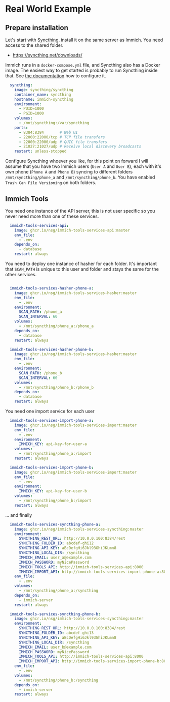 # Real World Example

## Prepare installation

Let's start with [Syncthing](https://syncthing.net/), install it on the same server as Immich. You need access to the shared folder.

* https://syncthing.net/downloads/

Immich runs in a `docker-compose.yml` file, and Syncthing also has a Docker image. The easiest way to get started is probably to run Syncthing inside that. See [the documentation](https://github.com/syncthing/syncthing/blob/main/README-Docker.md) how to configure it.

```yaml
  syncthing:
    image: syncthing/syncthing
    container_name: syncthing
    hostname: immich-syncthing
    environment:
      - PUID=1000
      - PGID=1000
    volumes:
      - /mnt/syncthing:/var/syncthing
    ports:
      - 8384:8384       # Web UI
      - 22000:22000/tcp # TCP file transfers
      - 22000:22000/udp # QUIC file transfers
      - 21027:21027/udp # Receive local discovery broadcasts
    restart: unless-stopped
```

Configure Syncthing whoever you like, for this point on forward I will assume that you have two Immich users (`User A` and `User B`), each with it's own phone (`Phone A` and `Phone B`) syncing to different folders `/mnt/syncthing/phone_a` and `/mnt/syncthing/phone_b`. You have enabled `Trash Can File Versioning` on both folders.

## Immich Tools

You need one instance of the API server, this is not user specific so you never need more than one of these services.

```yaml
  immich-tools-services-api:
    image: ghcr.io/nsg/immich-tools-services-api:master
    env_file:
      - .env
    depends_on:
      - database
    restart: always
```

You need to deploy one instance of hasher for each folder. It's important that `SCAN_PATH` is unique to this user and folder and stays the same for the other services.

```yaml

  immich-tools-services-hasher-phone-a:
    image: ghcr.io/nsg/immich-tools-services-hasher:master
    env_file:
      - .env
    environment:
      SCAN_PATH: /phone_a
      SCAN_INTERVAL: 60
    volumes:
      - /mnt/syncthing/phone_a:/phone_a
    depends_on:
      - database
    restart: always

  immich-tools-services-hasher-phone-b:
    image: ghcr.io/nsg/immich-tools-services-hasher:master
    env_file:
      - .env
    environment:
      SCAN_PATH: /phone_b
      SCAN_INTERVAL: 60
    volumes:
      - /mnt/syncthing/phone_b:/phone_b
    depends_on:
      - database
    restart: always    
```

You need one import service for each user

```yaml
  immich-tools-services-import-phone-a:
    image: ghcr.io/nsg/immich-tools-services-import:master
    env_file:
      - .env
    environment:
      IMMICH_KEY: api-key-for-user-a
    volumes:
      - /mnt/syncthing/phone_a:/import
    restart: always

  immich-tools-services-import-phone-b:
    image: ghcr.io/nsg/immich-tools-services-import:master
    env_file:
      - .env
    environment:
      IMMICH_KEY: api-key-for-user-b
    volumes:
      - /mnt/syncthing/phone_b:/import
    restart: always
```

... and finally 

```yaml
  immich-tools-services-syncthing-phone-a:
    image: ghcr.io/nsg/immich-tools-services-syncthing:master
    environment:
      SYNCTHING_REST_URL: http://10.0.0.100:8384/rest
      SYNCTHING_FOLDER_ID: abcdef-ghi12
      SYNCTHING_API_KEY: aBcDefgHi6Jkl93GhiJKLmn8
      SYNCTHING_LOCAL_DIR: /syncthing
      IMMICH_EMAIL: user_a@example.com
      IMMICH_PASSWORD: myNicePassword
      IMMICH_TOOLS_API: http://immich-tools-services-api:8000
      IMMICH_IMPORT_API: http://immich-tools-services-import-phone-a:8001
    env_file:
      - .env
    volumes:
      - /mnt/syncthing/phone_a:/syncthing
    depends_on:
      - immich-server
    restart: always

  immich-tools-services-syncthing-phone-b:
    image: ghcr.io/nsg/immich-tools-services-syncthing:master
    environment:
      SYNCTHING_REST_URL: http://10.0.0.100:8384/rest
      SYNCTHING_FOLDER_ID: abcdef-ghi13
      SYNCTHING_API_KEY: aBcDefgHi6Jkl93GhiJKLmn8
      SYNCTHING_LOCAL_DIR: /syncthing
      IMMICH_EMAIL: user_b@example.com
      IMMICH_PASSWORD: myNicePassword
      IMMICH_TOOLS_API: http://immich-tools-services-api:8000
      IMMICH_IMPORT_API: http://immich-tools-services-import-phone-b:8001
    env_file:
      - .env
    volumes:
      - /mnt/syncthing/phone_b:/syncthing
    depends_on:
      - immich-server
    restart: always
```
